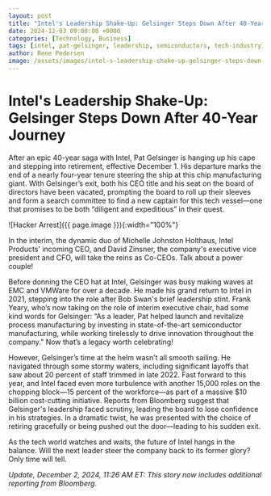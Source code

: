 ```yaml
---
layout: post
title: "Intel's Leadership Shake-Up: Gelsinger Steps Down After 40-Year Journey"
date: 2024-12-03 09:00:00 +0000
categories: [Technology, Business]
tags: [intel, pat-gelsinger, leadership, semiconductors, tech-industry]
author: Rene Pedersen
image: /assets/images/intel-s-leadership-shake-up-gelsinger-steps-down-after-40-year-journey.webp
---
```

# Intel's Leadership Shake-Up: Gelsinger Steps Down After 40-Year Journey

After an epic 40-year saga with Intel, Pat Gelsinger is hanging up his cape and stepping into retirement, effective December 1. His departure marks the end of a nearly four-year tenure steering the ship at this chip manufacturing giant. With Gelsinger’s exit, both his CEO title and his seat on the board of directors have been vacated, prompting the board to roll up their sleeves and form a search committee to find a new captain for this tech vessel—one that promises to be both “diligent and expeditious” in their quest.

![Hacker Arrest]({{ page.image }}){:width="100%"}

In the interim, the dynamic duo of Michelle Johnston Holthaus, Intel Products' incoming CEO, and David Zinsner, the company's executive vice president and CFO, will take the reins as Co-CEOs. Talk about a power couple!

Before donning the CEO hat at Intel, Gelsinger was busy making waves at EMC and VMWare for over a decade. He made his grand return to Intel in 2021, stepping into the role after Bob Swan's brief leadership stint. Frank Yeary, who’s now taking on the role of interim executive chair, had some kind words for Gelsinger: “As a leader, Pat helped launch and revitalize process manufacturing by investing in state-of-the-art semiconductor manufacturing, while working tirelessly to drive innovation throughout the company.” Now that’s a legacy worth celebrating!

However, Gelsinger’s time at the helm wasn’t all smooth sailing. He navigated through some stormy waters, including significant layoffs that saw about 20 percent of staff trimmed in late 2022. Fast forward to this year, and Intel faced even more turbulence with another 15,000 roles on the chopping block—15 percent of the workforce—as part of a massive $10 billion cost-cutting initiative. Reports from Bloomberg suggest that Gelsinger's leadership faced scrutiny, leading the board to lose confidence in his strategies. In a dramatic twist, he was presented with the choice of retiring gracefully or being pushed out the door—leading to his sudden exit.

As the tech world watches and waits, the future of Intel hangs in the balance. Will the next leader steer the company back to its former glory? Only time will tell.

*Update, December 2, 2024, 11:26 AM ET: This story now includes additional reporting from Bloomberg.*